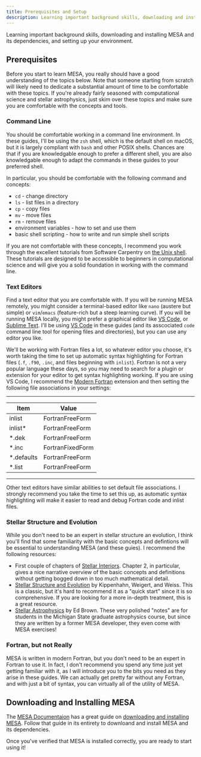 ```yaml
---
title: Prerequisites and Setup
description: Learning important background skills, downloading and installing MESA and its dependencies, and setting up your environment.
---
```


Learning important background skills, downloading and installing MESA and its dependencies, and setting up your environment.

## Prerequisites

Before you start to learn MESA, you really should have a good understanding of the topics below. Note that someone starting from scratch will likely need to dedicate a substantial amount of time to be comfortable with these topics. If you're already fairly seasoned with computational science and stellar astrophysics, just skim over these topics and make sure you are comfortable with the concepts and tools.

### Command Line

You should be comfortable working in a command line environment. In these guides, I'll be using the `zsh` shell, which is the default shell on macOS, but it is largely compliant with `bash` and other POSIX shells. Chances are that if you are knowledgable enough to prefer a different shell, you are also knowledgable enough to adapt the commands in these guides to your preferred shell.

In particular, you should be comfortable with the following command and concepts:

- `cd` - change directory
- `ls` - list files in a directory
- `cp` - copy files
- `mv` - move files
- `rm` - remove files
- environment variables - how to set and use them
- basic shell scripting - how to write and run simple shell scripts

If you are not comfortable with these concepts, I recommend you work through the excellent tutorials from Software Carpentry on [the Unix shell](https://swcarpentry.github.io/shell-novice/). These tutorials are designed to be accessible to beginners in computational science and will give you a solid foundation in working with the command line.

### Text Editors

Find a text editor that you are comfortable with. If you will be running MESA remotely, you might consider a terminal-based editor like `nano` (austere but simple) or `vim`/`emacs` (feature-rich but a steep learning curve). If you will be running MESA locally, you might prefer a graphical editor like [VS Code](https://code.visualstudio.com), or [Sublime Text](https://www.sublimetext.com). I'll be using [VS Code](https://code.visualstudio.com) in these guides (and its asscociated `code` command line tool for opening files and directories), but you can use any editor you like.

We'll be working with Fortran files a lot, so whatever editor you choose, it's worth taking the time to set up automatic syntax highlighting for Fortran files (`.f`, `.f90`, `.inc`, and files beginning with `inlist`). Fortran is not a very popular language these days, so you may need to search for a plugin or extension for your editor to get syntax highlighting working. If you are using VS Code, I recommend the [Modern Fortran](https://marketplace.visualstudio.com/items?itemName=hansec.fortran-modern) extension and then setting the following file associations in your settings:

---------------
| Item | Value|
|------|------|
|inlist|FortranFreeForm|
|inlist*|FortranFreeForm|
|*.dek|FortranFreeForm|
|*.inc|FortranFixedForm|
|*.defaults|FortranFreeForm|
|*.list|FortranFreeForm|
---------------

Other text editors have similar abilities to set default file associations. I strongly recommend you take the time to set this up, as automatic syntax highlighting will make it easier to read and debug Fortran code and inlist files.

### Stellar Structure and Evolution

While you don't need to be an expert in stellar structure an evolution, I think you'll find that some familiarity with the basic concepts and defintions will be essential to understanding MESA (and these guies). I recommend the following resources:

- First couple of chapters of [Stellar Interiors](https://link.springer.com/book/10.1007/978-1-4419-9110-2). Chapter 2, in particular, gives a nice narrative overview of the basic concepts and definitions without getting bogged down in too much mathematical detail.
- [Stellar Structure and Evolution](https://link.springer.com/book/10.1007/978-3-642-30304-3) by Kippenhahn, Weigert, and Weiss. This is a classic, but it's hard to recommend it as a "quick start" since it is so comprehensive. If you are looking for a more in-depth treatment, this is a great resource.
- [Stellar Astrophysics](https://web.pa.msu.edu/people/ebrown/docs/stellar-notes.pdf) by Ed Brown. These very polished "notes" are for students in the Michigan State graduate astrophysics course, but since they are written by a former MESA developer, they even come with MESA exercises!

### Fortran, but not Really

MESA is written in modern Fortran, but you don't need to be an expert in Fortran to use it. In fact, I don't recommend you spend any time just yet getting familiar with it, as I will introduce you to the bits you need as they arise in these guides. We can actually get pretty far without any Fortran, and with just a bit of syntax, you can virtually all of the utility of MESA.

## Downloading and Installing MESA

The [MESA Documentaion](https://docs.mesastar.org/en/latest/) has a great guide on [downloading and installing MESA](https://docs.mesastar.org/en/latest/installation.html). Follow that guide in its entirety to downloand and install MESA and its dependencies.

Once you've verified that MESA is installed correctly, you are ready to start using it!